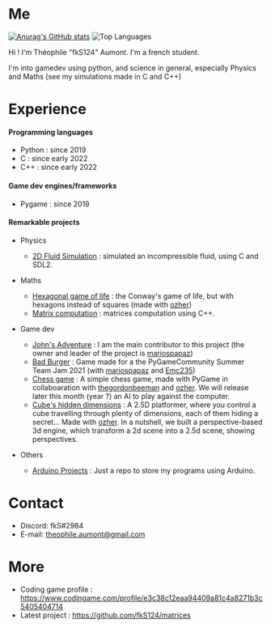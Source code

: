 # Me

[![Anurag's GitHub stats](https://github-readme-stats.vercel.app/api?username=fkS124&theme=tokyonight)](https://github.com/anuraghazra/github-readme-stats)
![Top Languages](https://github-readme-stats.vercel.app/api/top-langs/?username=fkS124&show_icons=true&hide=css&theme=tokyonight)

Hi ! I'm Théophile "fkS124" Aumont. I'm a french student.

I'm into gamedev using python, and science in general, especially Physics and Maths (see my simulations made in C and C++)

# Experience

#### Programming languages
- Python : since 2019
- C : since early 2022
- C++ : since early 2022

#### Game dev engines/frameworks
- Pygame : since 2019

#### Remarkable projects

* Physics
  - [2D Fluid Simulation](https://github.com/fkS124/2D-fluid-simulation) : simulated an incompressible fluid, using C and SDL2.

* Maths
  - [Hexagonal game of life](https://github.com/fkS124/game-of-life-remastered) : the Conway's game of life, but with hexagons instead of squares (made with [ozher](https://github.com/OZHER))
  - [Matrix computation](https://github.com/fkS124/matrices) : matrices computation using C++.

* Game dev
  - [John's Adventure](https://github.com/mariospapaz/JohnsAdventure) : I am the main contributor to this project (the owner and leader of the project is [mariospapaz](https://github.com/mariospapaz))
  - [Bad Burger](https://github.com/fkS124/Bad-Burger) : Game made for a the PyGameCommunity Summer Team Jam 2021 (with [mariospapaz](https://github.com/mariospapaz) and [Emc235](https://github.com/Emc2356))
  - [Chess game](https://github.com/thegordonbeeman/py-chess) : A simple chess game, made with PyGame in collaboaration with [thegordonbeeman](https://github.com/thegordonbeeman) and [ozher](https://github.com/OZHER). We will release later this month (year ?) an AI to play against the computer.
  - [Cube's hidden dimensions](https://fks124.itch.io/cubes-hidden-dimensions) : A 2.5D platformer, where you control a cube travelling through plenty of dimensions, each of them hiding a secret... Made with [ozher](https://github.com/OZHER). In a nutshell, we built a perspective-based 3d engine, which transform a 2d scene into a 2.5d scene, showing perspectives.

* Others
  - [Arduino Projects](https://github.com/fkS124/Arduino-Projects) : Just a repo to store my programs using Arduino.

# Contact
- Discord: fkS#2984
- E-mail: theophile.aumont@gmail.com

# More
- Coding game profile : https://www.codingame.com/profile/e3c38c12eaa94409a81c4a8271b3c5405404714
- Latest project : https://github.com/fkS124/matrices
